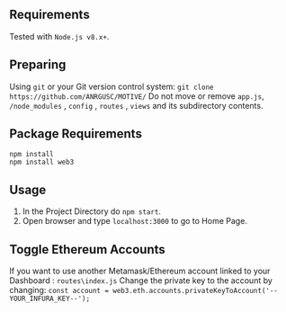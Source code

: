 ## Requirements
Tested with `Node.js v8.x+`.

## Preparing
Using `git` or your Git version control system:
`git clone https://github.com/ANRGUSC/MOTIVE/`
Do not move or remove `app.js`, `/node_modules` , `config` , `routes` , `views` and its subdirectory contents.

## Package Requirements
```
npm install
npm install web3
```

## Usage
1. In the Project Directory do `npm start`.
2. Open browser and type `localhost:3000` to go to Home Page.

## Toggle Ethereum Accounts
If you want to use another Metamask/Ethereum account linked to your Dashboard :
`routes\index.js`
Change the private key to the account by changing:
`const account = web3.eth.accounts.privateKeyToAccount('--YOUR_INFURA_KEY--');`
